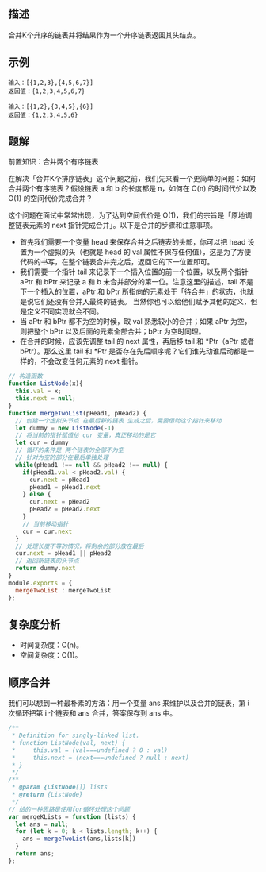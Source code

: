 ## 描述
合并K个升序的链表并将结果作为一个升序链表返回其头结点。

## 示例
```
输入：[{1,2,3},{4,5,6,7}]
返回值：{1,2,3,4,5,6,7}

输入：[{1,2},{3,4,5},{6}]
返回值：{1,2,3,4,5,6}
```

## 题解

前置知识：合并两个有序链表

在解决「合并K个排序链表」这个问题之前，我们先来看一个更简单的问题：如何合并两个有序链表？假设链表 a 和 b 的长度都是 n，如何在 O(n) 的时间代价以及 O(1) 的空间代价完成合并？ 

这个问题在面试中常常出现，为了达到空间代价是 O(1)，我们的宗旨是「原地调整链表元素的 next 指针完成合并」。以下是合并的步骤和注意事项。

- 首先我们需要一个变量 head 来保存合并之后链表的头部，你可以把 head 设置为一个虚拟的头（也就是 head 的 val 属性不保存任何值），这是为了方便代码的书写，在整个链表合并完之后，返回它的下一位置即可。
- 我们需要一个指针 tail 来记录下一个插入位置的前一个位置，以及两个指针 aPtr 和 bPtr 来记录 a 和 b 未合并部分的第一位。注意这里的描述，tail 不是下一个插入的位置，aPtr 和 bPtr 所指向的元素处于「待合并」的状态，也就是说它们还没有合并入最终的链表。 当然你也可以给他们赋予其他的定义，但是定义不同实现就会不同。
- 当 aPtr 和 bPtr 都不为空的时候，取 val 熟悉较小的合并；如果 aPtr 为空，则把整个 bPtr 以及后面的元素全部合并；bPtr 为空时同理。
- 在合并的时候，应该先调整 tail 的 next 属性，再后移 tail 和 *Ptr（aPtr 或者 bPtr）。那么这里 tail 和 *Ptr 是否存在先后顺序呢？它们谁先动谁后动都是一样的，不会改变任何元素的 next 指针。

```js
// 构造函数
function ListNode(x){
  this.val = x;
  this.next = null;
}
function mergeTwoList(pHead1, pHead2) {
  // 创建一个虚拟头节点 在最后新的链表 生成之后，需要借助这个指针来移动
  let dummy = new ListNode(-1)
  // 将当前的指针赋值给 cur 变量，真正移动的是它
  let cur = dummy  
  // 循环的条件是 两个链表的全部不为空
  // 针对为空的部分在最后单独处理
  while(pHead1 !== null && pHead2 !== null) {
    if(pHead1.val < pHead2.val) {
      cur.next = pHead1
      pHead1 = pHead1.next
    } else {
      cur.next = pHead2
      pHead2 = pHead2.next
    }
    // 当前移动指针
    cur = cur.next
  }
  // 处理长度不等的情况，将剩余的部分放在最后
  cur.next = pHead1 || pHead2
  // 返回新链表的头节点
  return dummy.next
}
module.exports = {
  mergeTwoList : mergeTwoList
};
```
## 复杂度分析
- 时间复杂度：O(n)。
- 空间复杂度：O(1)。

## 顺序合并
我们可以想到一种最朴素的方法：用一个变量 ans 来维护以及合并的链表，第 i 次循环把第 i 个链表和 ans 合并，答案保存到 ans 中。
```js
/**
 * Definition for singly-linked list.
 * function ListNode(val, next) {
 *     this.val = (val===undefined ? 0 : val)
 *     this.next = (next===undefined ? null : next)
 * }
 */
/**
 * @param {ListNode[]} lists
 * @return {ListNode}
 */
// 给的一种思路是使用for循环处理这个问题
var mergeKLists = function (lists) {
  let ans = null;
  for (let k = 0; k < lists.length; k++) {
    ans = mergeTwoList(ans,lists[k])
  }
  return ans;
};
```



